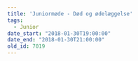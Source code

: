 ```yaml
---
title: 'Juniormøde - Død og ødelæggelse'
tags:
  - Junior
date_start: "2018-01-30T19:00:00"
date_end: "2018-01-30T21:00:00"
old_id: 7019
---
```

